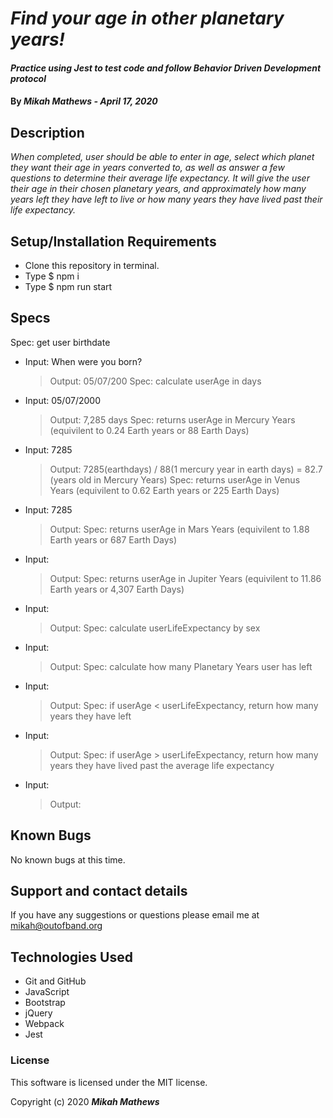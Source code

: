 # _Find your age in other planetary years!_

#### _Practice using Jest to test code and follow Behavior Driven Development protocol_

#### By _**Mikah Mathews - April 17, 2020**_

## Description

_When completed, user should be able to enter in age, select which planet they want their age in years converted to, as well as answer a few questions to determine their average life expectancy. It will give the user their age in their chosen planetary years, and approximately how many years left they have left to live or how many years they have lived past their life expectancy._

## Setup/Installation Requirements

* Clone this repository in terminal.
* Type $ npm i
* Type $ npm run start

## Specs
Spec: get user birthdate
* Input: When were you born?
  > Output: 05/07/200
Spec: calculate userAge in days
* Input: 05/07/2000
  > Output: 7,285 days
Spec: returns userAge in Mercury Years (equivilent to 0.24 Earth years or 88 Earth Days)
* Input: 7285
  > Output: 7285(earthdays) / 88(1 mercury year in earth days) = 82.7 (years old in Mercury Years)
Spec: returns userAge in Venus Years (equivilent to 0.62 Earth years or 225 Earth Days)
* Input: 7285
  > Output:
Spec: returns userAge in Mars Years (equivilent to 1.88 Earth years or 687 Earth Days)
* Input:
  > Output:
Spec: returns userAge in Jupiter Years (equivilent to 11.86 Earth years or 4,307 Earth Days)
* Input:
  > Output:
Spec: calculate userLifeExpectancy by sex
* Input:
  > Output:
Spec: calculate how many Planetary Years user has left
* Input:
  > Output:
Spec: if userAge < userLifeExpectancy, return how many years they have left
* Input:
  > Output:
Spec: if userAge > userLifeExpectancy, return how many years they have lived past the average life expectancy
* Input:
  > Output:

## Known Bugs

No known bugs at this time.

## Support and contact details

If you have any suggestions or questions please email me at mikah@outofband.org 

## Technologies Used

- Git and GitHub
- JavaScript
- Bootstrap
- jQuery
- Webpack
- Jest

### License

This software is licensed under the MIT license.

Copyright (c) 2020 **_Mikah Mathews_**
